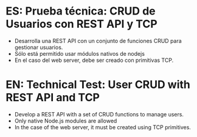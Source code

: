 # ES: Prueba técnica: CRUD de Usuarios con REST API y TCP

- Desarrolla una REST API con un conjunto de funciones CRUD para gestionar usuarios.
- Sólo está permitido usar módulos nativos de nodejs
- En el caso del web server, debe ser creado con primitivas TCP.

# EN: Technical Test: User CRUD with REST API and TCP

- Develop a REST API with a set of CRUD functions to manage users.
- Only native Node.js modules are allowed
- In the case of the web server, it must be created using TCP primitives.